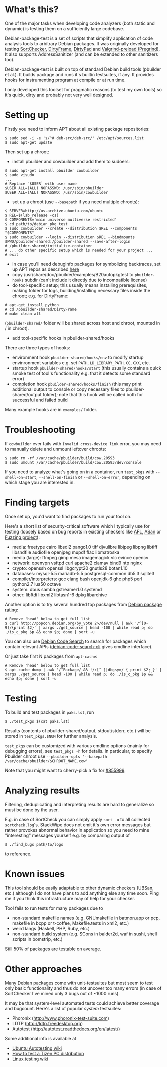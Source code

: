 # What's this?

One of the major tasks when developing code analyzers (both static
and dynamic) is testing them on a sufficiently large codebase.

Debian-package-test is a set of scripts that simplify
application of code analysis tools to arbitrary Debian packages.
It was originally developed for testing [SortChecker](https://github.com/yugr/sortcheck),
[DirtyFrame](https://github.com/yugr/DirtyFrame), [DirtyPad](https://github.com/yugr/DirtyPad)
and [Valgrind-preload (Pregrind)](https://github.com/yugr/valgrind-preload).
It also supports AddressSanitizer (and can be extended to other sanitizers
too).

Debian-package-test is built on top of standard Debian build tools (pbuilder
et al.). It builds package and runs it's builtin testsuites, if any.
It provides hooks for instrumenting program at compile or at run time.

I only developed this toolset for pragmatic reasons (to test my own tools)
so it's quick, dirty and probably not very well designed.

# Setting up

Firstly you need to inform APT about all existing package repositories:
```
$ sudo sed -i -e 's/^# deb-src/deb-src/' /etc/apt/sources.list
$ sudo apt-get update
```

Then set up a chroot:
* install pbuilder and cowbuilder and add them to sudoers:
```
$ sudo apt-get install pbuilder cowbuilder
$ sudo visudo
...
# Replace `$USER` with user name
$USER ALL=(ALL) NOPASSWD: /usr/sbin/pbuilder
$USER ALL=(ALL) NOPASSWD: /usr/sbin/cowbuilder
```
* set up a chroot (use `--basepath` if you need multiple chroots):
```
$ SERVER=http://us.archive.ubuntu.com/ubuntu
$ REL=$(lsb_release -cs)
$ COMPONENTS='main universe multiverse restricted'
$ cd path/to/debian_pkg_test
$ sudo cowbuilder --create --distribution $REL --components "$COMPONENTS"
$ sudo cowbuilder --login --distribution $REL --bindmounts $PWD/pbuilder-shared:/pbuilder-shared --save-after-login
# /pbuilder-shared/initialize-container
# ... do other specific setup which is needed for your project ...
# exit
```
* in case you'll need debuginfo packages for symbolizing backtraces,
  set up APT repos as described [here](https://wiki.ubuntu.com/Debug%20Symbol%20Packages)
* copy /usr/share/doc/pbuilder/examples/B20autopkgtest to `pbuilder-hooks`
  subdir (can't include it directly due to incompatible license)
* do tool-specific setup; this usually means installing prerequisites, making folder
  for logs, building/installing necessary files inside the chroot; e.g. for
  DirtyFrame:
```
# apt-get install python
# cd /pbuilder-shared/DirtyFrame
# make clean all
```
  (`pbuilder-shared/` folder will be shared across host and chroot, mounted in / in chroot).
* add tool-specific hooks in pbuilder-shared/hooks

There are three types of hooks:
* environment hook `pbuilder-shared/hooks/env` to modify startup envinronment variables e.g.
  set `PATH`, `LD_LIBRARY_PATH`, `CC`, `CXX`, etc.
* startup hook `pbuilder-shared/hooks/start` (this usually contains a quick smoke test of
  tool's functionality e.g. that it detects some standard error)
* completion hook `pbuilder-shared/hooks/finish` (this may print additional output to console
  or copy necessary files to pbuilder-shared/output folder); note that this hook will
  be called both for successful and failed build

Many example hooks are in `examples/` folder.

# Troubleshooting

If `cowbuilder` ever fails with `Invalid cross-device link` error,
you may need to manually delete and unmount leftover chroots:
```
$ sudo rm -rf /var/cache/pbuilder/build/cow.20593
$ sudo umount /var/cache/pbuilder/build/cow.20593/dev/console
```

If you need to analyze what's going on in a container, run `test_pkgs`
with `--shell-on-start`, `--shell-on-finish` or `--shell-on-error`,
depending on which stage you are interested in.

# Finding targets

Once set up, you'd want to find packages to run your tool on.

Here's a short list of security-critical software which I typically use for testing
(loosely based on bug reports in existing checkers like [AFL](http://lcamtuf.coredump.cx/afl/#bugs),
[ASan](https://github.com/google/sanitizers/wiki/AddressSanitizerFoundBugs)
or [Fuzzing project](https://blog.fuzzing-project.org/)):
* media: freetype cairo libsdl2 pango1.0 tiff djvulibre libjpeg libpng libtiff libsndfile audiofile openjpeg mupdf flac libmatroska
* media (large): ffmpeg gimp mesa imagemagick vlc evince opencv
* network: openvpn vsftpd curl apache2 clamav bind9 ntp nginx
* crypto: openssh openssl libgcrypt20 gnutls28 botan1.10
* databases: mysql-5.5 mariadb-5.5 postgresql-common db5.3 sqlite3
* compiler/interpreters: gcc clang bash openjdk-6 ghc php5 perl python2.7 lua50 octave
* system: dbus samba gstreamer1.0 systemd
* other: libftdi libxml2 libtasn1-6 dpkg libarchive

Another option is to try several hundred top packages from
[Debian package rating](https://popcon.debian.org/by_vote):
```
# Remove 'head' below to get full list
$ curl http://popcon.debian.org/by_vote 2>/dev/null | awk '/^[0-9]/{print $2}' | xargs ./get_source | head -100 | while read p; do ./is_c_pkg $p && echo $p; done | sort -u
```

You can also use [Debian Code Search](https://codesearch.debian.net) to search for packages which contain relevant APIs
([debian-code-search-cli](https://github.com/FedericoCeratto/debian-code-search-cli) gives cmdline interface).

Or just take first N packages from `apt-cache`:
```
# Remove 'head' below to get full list
$ apt-cache dump | awk '/^Package/ && !/:[^ ]|dbgsym/ { print $2; }' | xargs ./get_source | head -100 | while read p; do ./is_c_pkg $p && echo $p; done | sort -u
```

# Testing

To build and test packages in `paks.lst`, run
```
$ ./test_pkgs $(cat paks.lst)
```

Results (contents of pbuilder-shared/output, stdout/stderr, etc.) will be stored in `test_pkgs.$NUM` for further analysis.

`test_pkgs` can be customized with various cmdline options
(mainly for debugging errors), see `test_pkgs -h` for details.
In particular, to specify Pbuilder chroot use `--pbuilder-opts '--basepath /var/cache/pbuilder/$CHROOT_NAME.cow'`

Note that you might want to cherry-pick a fix for [#855999](https://bugs.debian.org/cgi-bin/bugreport.cgi?bug=855999).

# Analyzing results

Filtering, deduplicating and interpreting results are hard to generalize
so must be done by the user.

E.g. in case of SortCheck you can simply apply `sort -u` to all
collected `sortcheck.log`'s. StackWipe does not emit it's own error messages
but rather provokes abnormal behavior in application
so you need to mine "interesting" messages yourself e.g. by comparing output of
```
$ ./find_bugs path/to/logs
```
to reference.

# Known issues

This tool should be easily adaptable to other dynamic checkers
(UBSan, etc.) although I do not have plans to add anything else any time soon.
Ping me if you think this infrastructure may of help for your checker.

Tool fails to run tests for many packages due to
* non-standard makefile names (e.g. GNUmakefile in batmon.app or pcp, makefile in bcpp or t-coffee, Makefile.tests in xml2, etc.)
* weird langs (Haskell, PHP, Ruby, etc.)
* non-standard build system (e.g. SCons in balder2d, waf in sushi, shell scripts in bomstrip, etc.)

Still 50% of packages are testable on average.

# Other approaches

Many Debian packages come with unit-testsuites but most
seem to test only basic functionality and thus do not uncover too many errors
(in case of SortChecker I've mined only 3 bugs out of ~1000 runs).

It may be that system-level automated tests could achieve
better coverage and bugcount. Here's a list of popular
_system_ testsuites:
* Phoronix (http://www.phoronix-test-suite.com)
* LDTP (http://ldtp.freedesktop.org)
* Autotest (http://autotest.readthedocs.org/en/latest/)

Some additional info is available at
* [Ubuntu Autotesting wiki](https://wiki.ubuntu.com/Testing/Automation/)
* [How to test a Tizen PC distribution](https://wiki.tizen.org/wiki/How_to_test_a_Tizen_PC_or_Netbook_distribution)
* [Linux testing wiki](http://zhigang.org/wiki/LinuxTesting)

